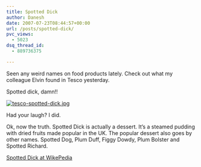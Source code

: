 ```yaml
---
title: Spotted Dick
author: Danesh
date: 2007-07-23T08:44:57+00:00
url: /posts/spotted-dick/
pvc_views:
  - 5023
dsq_thread_id:
  - 889736375

---
```

Seen any weird names on food products lately. Check out what my colleague Elvin found in Tesco yesterday.

Spotted dick, damn!!

[![tesco-spotted-dick.jpg][1]][2]

Had your laugh? I did.

Ok, now the truth. Spotted Dick is actually a dessert. It&#8217;s a steamed pudding with dried fruits made popular in the UK. The popular dessert also goes by other names. Spotted Dog, Plum Duff, Figgy Dowdy, Plum Bolster and Spotted Richard.

[Spotted Dick at WikePedia][3]

 [1]: /wp-content/uploads/2007/07/tesco-spotted-dick.thumbnail.jpg
 [2]: /wp-content/uploads/2007/07/tesco-spotted-dick.jpg "tesco-spotted-dick.jpg"
 [3]: http://en.wikipedia.org/wiki/Spotted_Dick